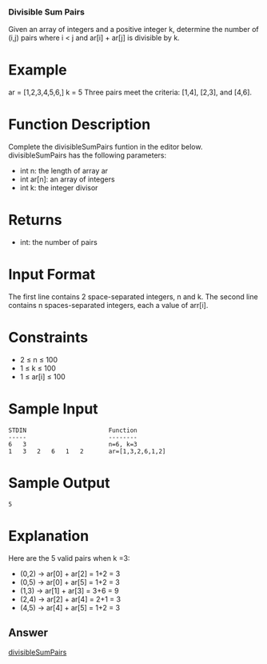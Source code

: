 ### Divisible Sum Pairs

Given an array of integers and a positive integer k, determine the number of (i,j) pairs where i < j and ar[i] + ar[j] is divisible by k.

# Example
ar = [1,2,3,4,5,6,]
k = 5
Three pairs meet the criteria: [1,4], [2,3], and [4,6].

# Function Description
Complete the divisibleSumPairs funtion in the editor below.
divisibleSumPairs has the following parameters:
* int n: the length of array ar
* int ar[n]: an array of integers
* int k: the integer divisor

# Returns
- int: the number of pairs

# Input Format
The first line contains 2 space-separated integers, n and k.
The second line contains n spaces-separated integers, each a value of arr[i].

# Constraints
* 2 ≤ n ≤ 100
* 1 ≤ k ≤ 100
* 1 ≤ ar[i] ≤ 100

# Sample Input
    STDIN                       Function
    -----                       --------
    6   3                       n=6, k=3
    1   3   2   6   1   2       ar=[1,3,2,6,1,2]

# Sample Output
    5

# Explanation
Here are the 5 valid pairs when k =3:
* (0,2) → ar[0] + ar[2] = 1+2 = 3
* (0,5) → ar[0] + ar[5] = 1+2 = 3
* (1,3) → ar[1] + ar[3] = 3+6 = 9
* (2,4) → ar[2] + ar[4] = 2+1 = 3
* (4,5) → ar[4] + ar[5] = 1+2 = 3

## Answer
[divisibleSumPairs](https://github.com/AbhilashTUofficial/Problem-Solving/blob/master/DivisibleSumPairs/ANSWER/divisibleSumPairs.py)